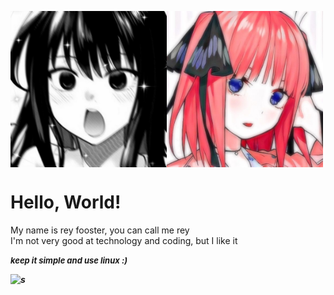 <img align="left" width="250px" top="30px" src="https://github.com/fooster1337/fooster1337/blob/main/like.jpeg" /> <img align="middle" width="250px" top="30px" src="https://raw.githubusercontent.com/fooster1337/fooster1337/main/nino.jpeg" />


# Hello, World!


My name is rey fooster, you can call me rey <br>
I'm not very good at technology and coding, but I like it

<i><b><font size="2">keep it simple and use linux :)</font><b><i>

![s](https://github-readme-stats.vercel.app/api?username=fooster1337&show_icons=true&theme=highcontrast)
